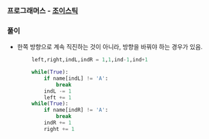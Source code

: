 ### 프로그래머스  - [조이스틱](https://programmers.co.kr/learn/courses/30/lessons/42860)

### 풀이

* 한쪽 방향으로 계속 직진하는 것이 아니라, 방향을 바꿔야 하는 경우가 있음.

```Python
        left,right,indL,indR = 1,1,ind-1,ind+1

        while(True):
            if name[indL] != 'A':
                break
            indL -= 1
            left += 1
        while(True):
            if name[indR] != 'A':
                break            
            indR += 1
            right += 1       
```

